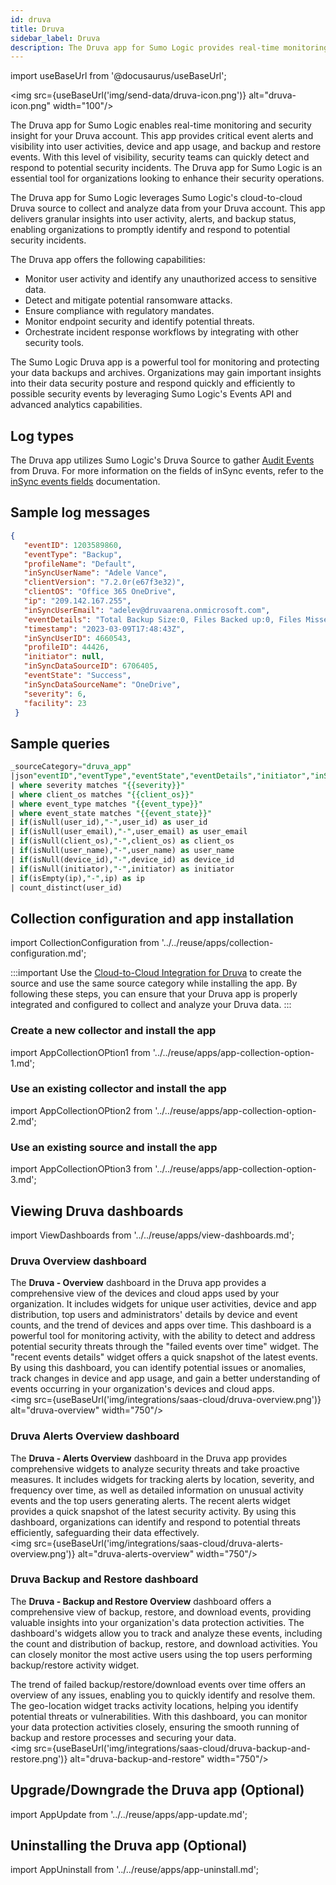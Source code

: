```yaml
---
id: druva
title: Druva
sidebar_label: Druva
description: The Druva app for Sumo Logic provides real-time monitoring and security insight for Druva accounts, enabling prompt detection and response to potential security incidents through granular insights into user activity, alerts, and backup status.
---
```


import useBaseUrl from '@docusaurus/useBaseUrl';

<img src={useBaseUrl('img/send-data/druva-icon.png')} alt="druva-icon.png" width="100"/>

The Druva app for Sumo Logic enables real-time monitoring and security insight for your Druva account. This app provides critical event alerts and visibility into user activities, device and app usage, and backup and restore events. With this level of visibility, security teams can quickly detect and respond to potential security incidents. The Druva app for Sumo Logic is an essential tool for organizations looking to enhance their security operations.

The Druva app for Sumo Logic leverages Sumo Logic's cloud-to-cloud Druva source to collect and analyze data from your Druva account. This app delivers granular insights into user activity, alerts, and backup status, enabling organizations to promptly identify and respond to potential security incidents.

The Druva app offers the following capabilities:

* Monitor user activity and identify any unauthorized access to sensitive data.
* Detect and mitigate potential ransomware attacks.
* Ensure compliance with regulatory mandates.
* Monitor endpoint security and identify potential threats.
* Orchestrate incident response workflows by integrating with other security tools.

The Sumo Logic Druva app is a powerful tool for monitoring and protecting your data backups and archives. Organizations may gain important insights into their data security posture and respond quickly and efficiently to possible security events by leveraging Sumo Logic's Events API and advanced analytics capabilities.

## Log types

The Druva app utilizes Sumo Logic's Druva Source to gather [Audit Events](https://developer.druva.com/docs/event-apis) from Druva. For more information on the fields of inSync events, refer to the [inSync events fields](https://developer.druva.com/docs/event-apis#obtain-events-api-response-in-syslog-format) documentation.

## Sample log messages

```json title="Audit Event log"
{
   "eventID": 1203589860,
   "eventType": "Backup",
   "profileName": "Default",
   "inSyncUserName": "Adele Vance",
   "clientVersion": "7.2.0r(e67f3e32)",
   "clientOS": "Office 365 OneDrive",
   "ip": "209.142.167.255",
   "inSyncUserEmail": "adelev@druvaarena.onmicrosoft.com",
   "eventDetails": "Total Backup Size:0, Files Backed up:0, Files Missed:0, System and App Settings:Yes, Total Bytes Transferred:0, eventsGroupId:39583905",
   "timestamp": "2023-03-09T17:48:43Z",
   "inSyncUserID": 4660543,
   "profileID": 44426,
   "initiator": null,
   "inSyncDataSourceID": 6706405,
   "eventState": "Success",
   "inSyncDataSourceName": "OneDrive",
   "severity": 6,
   "facility": 23
 }
```

## Sample queries

```sql title="Number of Users"
_sourceCategory="druva_app"
|json"eventID","eventType","eventState","eventDetails","initiator","inSyncUserID","inSyncUserName","inSyncUserEmail","inSyncDataSourceID","clientOS","ip","timestamp","severity" as event_id,event_type,event_state,event_details,initiator,user_id,user_name,user_email,device_id,client_os,ip,time_stamp,severity nodrop
| where severity matches "{{severity}}"
| where client_os matches "{{client_os}}"
| where event_type matches "{{event_type}}"
| where event_state matches "{{event_state}}"
| if(isNull(user_id),"-",user_id) as user_id
| if(isNull(user_email),"-",user_email) as user_email
| if(isNull(client_os),"-",client_os) as client_os
| if(isNull(user_name),"-",user_name) as user_name
| if(isNull(device_id),"-",device_id) as device_id
| if(isNull(initiator),"-",initiator) as initiator
| if(isEmpty(ip),"-",ip) as ip
| count_distinct(user_id)
```

## Collection configuration and app installation

import CollectionConfiguration from '../../reuse/apps/collection-configuration.md';

<CollectionConfiguration/>

:::important
Use the [Cloud-to-Cloud Integration for Druva](/docs/send-data/hosted-collectors/cloud-to-cloud-integration-framework/druva-source) to create the source and use the same source category while installing the app. By following these steps, you can ensure that your Druva app is properly integrated and configured to collect and analyze your Druva data.
:::

### Create a new collector and install the app

import AppCollectionOPtion1 from '../../reuse/apps/app-collection-option-1.md';

<AppCollectionOPtion1/>

### Use an existing collector and install the app

import AppCollectionOPtion2 from '../../reuse/apps/app-collection-option-2.md';

<AppCollectionOPtion2/>

### Use an existing source and install the app

import AppCollectionOPtion3 from '../../reuse/apps/app-collection-option-3.md';

<AppCollectionOPtion3/>

## Viewing Druva dashboards​

import ViewDashboards from '../../reuse/apps/view-dashboards.md';

<ViewDashboards/>

### Druva Overview dashboard

The **Druva - Overview** dashboard in the Druva app provides a comprehensive view of the devices and cloud apps used by your organization. It includes widgets for unique user activities, device and app distribution, top users and administrators' details by device and event counts, and the trend of devices and apps over time. This dashboard is a powerful tool for monitoring activity, with the ability to detect and address potential security threats through the "failed events over time" widget. The "recent events details" widget offers a quick snapshot of the latest events. By using this dashboard, you can identify potential issues or anomalies, track changes in device and app usage, and gain a better understanding of events occurring in your organization's devices and cloud apps.<br/><img src={useBaseUrl('img/integrations/saas-cloud/druva-overview.png')} alt="druva-overview" width="750"/>

### Druva Alerts Overview dashboard

The **Druva - Alerts Overview** dashboard in the Druva app provides comprehensive widgets to analyze security threats and take proactive measures. It includes widgets for tracking alerts by location, severity, and frequency over time, as well as detailed information on unusual activity events and the top users generating alerts. The recent alerts widget provides a quick snapshot of the latest security activity. By using this dashboard, organizations can identify and respond to potential threats efficiently, safeguarding their data effectively.<br/><img src={useBaseUrl('img/integrations/saas-cloud/druva-alerts-overview.png')} alt="druva-alerts-overview" width="750"/>

### Druva Backup and Restore dashboard

The **Druva - Backup and Restore Overview** dashboard offers a comprehensive view of backup, restore, and download events, providing valuable insights into your organization's data protection activities. The dashboard's widgets allow you to track and analyze these events, including the count and distribution of backup, restore, and download activities. You can closely monitor the most active users using the top users performing backup/restore activity widget.

The trend of failed backup/restore/download events over time offers an overview of any issues, enabling you to quickly identify and resolve them. The geo-location widget tracks activity locations, helping you identify potential threats or vulnerabilities. With this dashboard, you can monitor your data protection activities closely, ensuring the smooth running of backup and restore processes and securing your data.<br/><img src={useBaseUrl('img/integrations/saas-cloud/druva-backup-and-restore.png')} alt="druva-backup-and-restore" width="750"/>

## Upgrade/Downgrade the Druva app (Optional)

import AppUpdate from '../../reuse/apps/app-update.md';

<AppUpdate/>

## Uninstalling the Druva app (Optional)

import AppUninstall from '../../reuse/apps/app-uninstall.md';

<AppUninstall/>